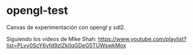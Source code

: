 # opengl-test
Canvas de experimentación con opengl y sdl2.

Siguiendo los videos de Mike Shah:
https://www.youtube.com/playlist?list=PLvv0ScY6vfd9zlZkIIqGDeG5TUWswkMox

